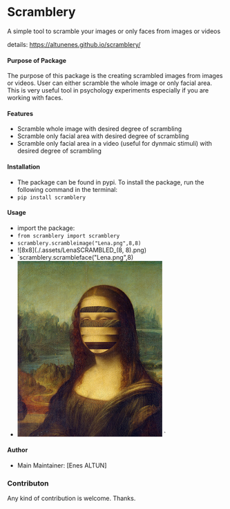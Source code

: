 # Scramblery
A simple tool to scramble your images or only faces from images or videos

details: https://altunenes.github.io/scramblery/

#### Purpose of Package
 The purpose of this package is the creating scrambled images from images or videos. User can either scramble the whole image or only facial area.
 This is very useful tool in psychology experiments especially if you are working with faces.

#### **Features**
- Scramble whole image with desired degree of scrambling
- Scramble only facial area with desired degree of scrambling
- Scramble only facial area in a video (useful for dynmaic stimuli) with desired degree of scrambling

#### Installation
- The package can be found in pypi. To install the package, run the following command in the terminal:
- `pip install scramblery`
#### Usage
- import the package:
- `from scramblery import scramblery`
- `scramblery.scrambleimage("Lena.png",8,8)`
- ![8x8](./.assets/LenaSCRAMBLED_(8, 8).png)
- `scramblery.scrambleface("Lena.png",8)
- ![8x8](./.assets/scrambledImageface.png)
`
#### Author
  -  Main Maintainer: [Enes ALTUN]

### Contributon
 Any kind of contribution is welcome. Thanks.
